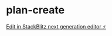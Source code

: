 # plan-create

[Edit in StackBlitz next generation editor ⚡️](https://stackblitz.com/~/github.com/yukkerock/plan-create)